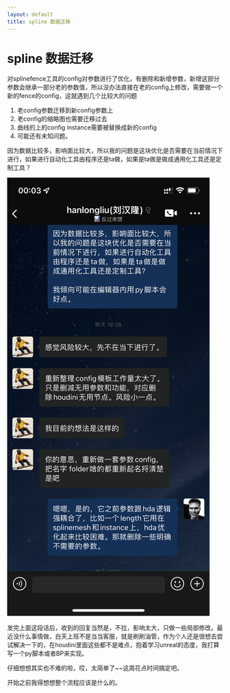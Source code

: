 ```yaml
---
layout: default
title: spline 数据迁移
---
```

# spline 数据迁移

对splinefence工具的config对参数进行了优化，有删除和新增参数，新增这部分参数会继承一部分老的参数值，所以没办法直接在老的config上修改，需要做一个新的fence的config，这就遇到几个比较大的问题


1. 老config参数迁移到新config参数上
2. 老config的缩略图也需要迁移过去
3. 曲线的上的config instance需要被替换成新的config
4. 可能还有未知问题。


因为数据比较多，影响面比较大，所以我的问题是这块优化是否需要在当前情况下进行，如果进行自动化工具由程序还是ta做，如果是ta做是做成通用化工具还是定制工具？

![](Spline%20Config%E6%95%B0%E6%8D%AE%E8%BF%81%E7%A7%BB.png)

发完上面这段话后，收到的回复当然是，不拉，影响太大，只做一些局部修改。最近没什么事情做，白天上班不是当当客服，就是刷刷油管，作为个人还是很想去尝试解决一下的，在houdini里面这些都不是难点，抱着学习unreal的态度，我打算写一个py脚本或者BP来实现。

仔细想想其实也不难的啦，哎，太简单了~~这周花点时间搞定吧。

开始之前我得想想整个流程应该是什么的。

